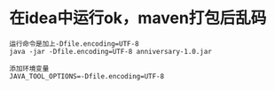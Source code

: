 # 在idea中运行ok，maven打包后乱码
```
运行命令是加上-Dfile.encoding=UTF-8
java -jar -Dfile.encoding=UTF-8 anniversary-1.0.jar
```
```
添加环境变量
JAVA_TOOL_OPTIONS=-Dfile.encoding=UTF-8 
```

